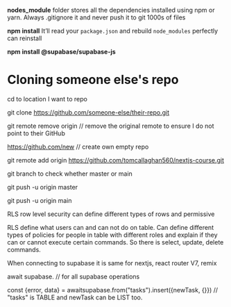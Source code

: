 **nodes_module** folder stores all the dependencies installed using npm or yarn. Always .gitignore it and never push it to git 1000s of files 

**npm install** It’ll read your `package.json` and rebuild `node_modules` perfectly can reinstall 

**npm install @supabase/supabase-js**


# Cloning someone else's repo

cd to location I want to repo

git clone https://github.com/someone-else/their-repo.git

git remote remove origin // remove the original remote to ensure I do not point to their GitHub

https://github.com/new // create own empty repo

git remote add origin https://github.com/tomcallaghan560/nextjs-course.git

git branch to check whether master or main

git push -u origin master

git push -u origin main


RLS row level security can define different types of rows and permissive

RLS define what users can and can not do on table. Can define different types of policies for people in table with different roles and explain if they can or cannot execute certain commands. So there is select, update, delete commands. 

When connecting to supabase it is same for nextjs, react router V7, remix

await supabase. // for all supabase operations


const {error, data} = awaitsupabase.from("tasks").insert({newTask, {}}) // "tasks" is TABLE and newTask can be LIST too.
